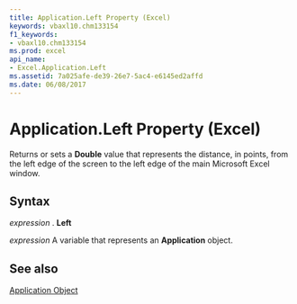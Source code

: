 ```yaml
---
title: Application.Left Property (Excel)
keywords: vbaxl10.chm133154
f1_keywords:
- vbaxl10.chm133154
ms.prod: excel
api_name:
- Excel.Application.Left
ms.assetid: 7a025afe-de39-26e7-5ac4-e6145ed2affd
ms.date: 06/08/2017
---
```



# Application.Left Property (Excel)

Returns or sets a  **Double** value that represents the distance, in points, from the left edge of the screen to the left edge of the main Microsoft Excel window.


## Syntax

 _expression_ . **Left**

 _expression_ A variable that represents an **Application** object.


## See also


[Application Object](Excel.Application(objec).md)

